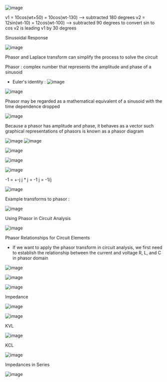 ![image](https://github.com/user-attachments/assets/ee18d146-8ad6-4970-adc7-02917fac7877)

v1 = 10cos(wt+50) = 10cos(wt-130) --> subtracted 180 degrees
v2 = 12sin(wt-10) = 12cos(wt-100) --> subtracted 90 degrees to convert sin to cos
v2 is leading v1 by 30 degrees

Sinusoidal Response 

![image](https://github.com/user-attachments/assets/4a314f75-2b43-4d12-98dd-433d6529fddc)

Phasor and Laplace transform can simplify the process to solve the circuit 

Phasor : complex number that represents the amplitude and phase of a sinusoid 
- Euler's identity : ![image](https://github.com/user-attachments/assets/dd7d00cb-16ad-4f16-a225-fb99c0dfe7f5)

![image](https://github.com/user-attachments/assets/541c1a88-472e-49df-9773-925f6b9b81dd)

Phasor may be regarded as a mathematical equivalent of a sinusoid with the time dependence dropped 

![image](https://github.com/user-attachments/assets/7fde2dc0-24e4-4f56-915c-444a7ee8d7e6)

Because a phasor has amplitude and phase, it behaves as a vector such graphical representations of phasors is known as a phasor diagram 

![image](https://github.com/user-attachments/assets/26128285-3353-40ea-8283-84c2c64d57b9)
![image](https://github.com/user-attachments/assets/d70c2408-5abb-4e7e-bb13-62d3ecfbde49)

![image](https://github.com/user-attachments/assets/81ea7cfe-7216-45b1-a77f-3986c680ad3b)

![image](https://github.com/user-attachments/assets/c012c801-874a-4a5e-918e-5b5a05495053)

![image](https://github.com/user-attachments/assets/c43ee37a-1811-4fed-b3e0-974da537a232)

-1 = +-j
j * j = -1
j = -1/j

![image](https://github.com/user-attachments/assets/7828ff31-2328-40f5-811a-f70d97b9a9ba)

Example transforms to phasor : 

![image](https://github.com/user-attachments/assets/380d42a6-c329-44b6-aa70-1371e6d7e382)

Using Phasor in Circuit Analysis 

![image](https://github.com/user-attachments/assets/86fdbadd-9f0e-4a82-8db9-3d5c24b8ce0b)

Phasor Relationships for Circuit Elements
- If we want to apply the phasor transform in circuit analysis, we first need to establish the relationship between the current and voltage R, L, and C in phasor domain 

![image](https://github.com/user-attachments/assets/945e013a-126a-4096-ba98-714feb5d98ce)

![image](https://github.com/user-attachments/assets/4f762eae-d32c-4562-97df-6b788a39f06a)

![image](https://github.com/user-attachments/assets/7eb74f45-4dca-4ac4-a6d2-f035a69b1204)

Impedance 

![image](https://github.com/user-attachments/assets/ca663e43-6f82-4689-9f6e-d8671d6c5f6e)

![image](https://github.com/user-attachments/assets/80e48131-3634-497d-aeec-a7d5be3d296c)

KVL

![image](https://github.com/user-attachments/assets/6d3a9810-8d79-4803-8893-f4c05c9313ec)

KCL

![image](https://github.com/user-attachments/assets/b2f1c9ec-e449-4b31-a1c0-c926ba4fec56)

Impedances in Series 

![image](https://github.com/user-attachments/assets/4d146884-72da-4e7e-b1d5-a50d9b8e63bb)
